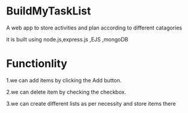 # BuildMyTaskList

A web app to store activities and plan according to different catagories


it is built using node.js,express.js ,EJS ,mongoDB

# Functionlity

1.we can add items by clicking the Add button.

2.we can delete item by checking the checkbox.

3.we can create different lists as per necessity and store items there
